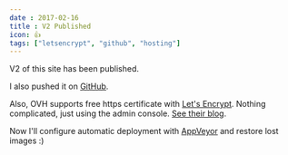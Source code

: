 ```yaml
---
date : 2017-02-16
title : V2 Published
icon: 👍
tags: ["letsencrypt", "github", "hosting"]
---
```

V2 of this site has been published.

I also pushed it on [GitHub](https://github.com/tomap/tpi2.eu).

Also, OVH supports free https certificate with [Let's Encrypt](https://letsencrypt.org/). Nothing complicated, just using the admin console. [See their blog](https://www.ovh.co.uk/news/articles/a2224.ovh-your-free-ssl-certificates-via-lets-encrypt).

Now I'll configure automatic deployment with [AppVeyor](https://www.appveyor.com/) and restore lost images :)

